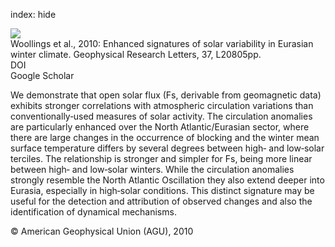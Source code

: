 index: hide

<div class="Citation">
    <div class="Citation-thumb CitationThumb-linked"  data-href="https://doi.org/10.1029/2010gl044601">
      <img src="https://static.claimspace.cloud/climate-study-static/refs/thumbs/10/Woollings_et_al_2010-thumb.png" />
    </div>

  <div class="Citation-body">
    <div class="Citation-text">Woollings et al., 2010: Enhanced signatures of solar variability in Eurasian winter climate. <span class="Article-journal">Geophysical Research Letters, </span><span class="Article-volume">37, </span>L20805pp.</div>
    <div class="Citation-links">
      <div class="CitationLink" data-href="https://doi.org/10.1029/2010gl044601">
        <div class="CitationLink-icon CitationLink-Doi"></div>
        <div class="CitationLink-text">DOI</div>
      </div>
      <div class="CitationLink" data-href="https://scholar.google.com/scholar?q=10.1029/2010gl044601">
        <div class="CitationLink-icon CitationLink-Scholar"></div>
        <div class="CitationLink-text">Google Scholar</div>
      </div>
    </div>
  </div>
</div>

We demonstrate that open solar flux (Fs, derivable from geomagnetic data) exhibits stronger correlations with atmospheric circulation variations than conventionally‐used measures of solar activity. The circulation anomalies are particularly enhanced over the North Atlantic/Eurasian sector, where there are large changes in the occurrence of blocking and the winter mean surface temperature differs by several degrees between high‐ and low‐solar terciles. The relationship is stronger and simpler for Fs, being more linear between high‐ and low‐solar winters. While the circulation anomalies strongly resemble the North Atlantic Oscillation they also extend deeper into Eurasia, especially in high‐solar conditions. This distinct signature may be useful for the detection and attribution of observed changes and also the identification of dynamical mechanisms.

<div class="Citation-copy">
&copy; American Geophysical Union (AGU), 2010
</div>